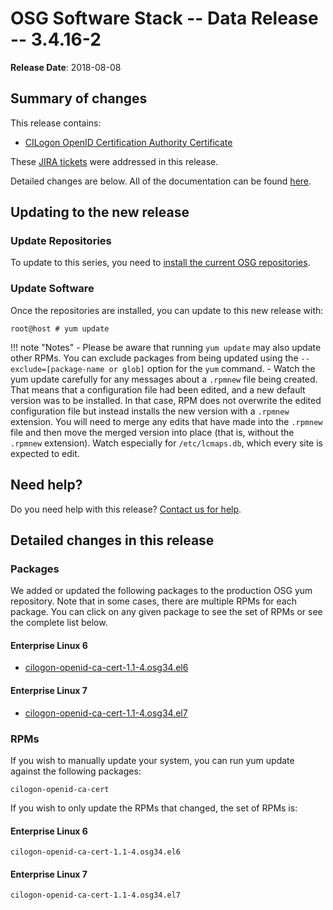 OSG Software Stack -- Data Release -- 3.4.16-2
==============================================

**Release Date**: 2018-08-08

Summary of changes
------------------

This release contains:

-   [CILogon OpenID Certification Authority Certificate](https://ca.cilogon.org/policy/openid)

These [JIRA tickets](https://jira.opensciencegrid.org/issues/?jql=project%20%3D%20SOFTWARE%20AND%20fixVersion%20%3D%203.4.16-2%20ORDER%20BY%20priority%20DESC%2C%20key%20DESC) were addressed in this release.

Detailed changes are below. All of the documentation can be found [here](../../index.md).

Updating to the new release
---------------------------

### Update Repositories

To update to this series, you need to [install the current OSG repositories](../../common/yum.md#install-osg-repositories).

### Update Software

Once the repositories are installed, you can update to this new release with:

``` console
root@host # yum update
```

!!! note "Notes"
    -   Please be aware that running `yum update` may also update other RPMs. You can exclude packages from being updated using the `--exclude=[package-name or glob]` option for the `yum` command.
    -   Watch the yum update carefully for any messages about a `.rpmnew` file being created. That means that a configuration file had been edited, and a new default version was to be installed. In that case, RPM does not overwrite the edited configuration file but instead installs the new version with a `.rpmnew` extension. You will need to merge any edits that have made into the `.rpmnew` file and then move the merged version into place (that is, without the `.rpmnew` extension). Watch especially for `/etc/lcmaps.db`, which every site is expected to edit.

Need help?
----------

Do you need help with this release? [Contact us for help](../../common/help.md).

Detailed changes in this release
--------------------------------

### Packages

We added or updated the following packages to the production OSG yum repository. Note that in some cases, there are multiple RPMs for each package. You can click on any given package to see the set of RPMs or see the complete list below.

#### Enterprise Linux 6

-   [cilogon-openid-ca-cert-1.1-4.osg34.el6](https://koji.chtc.wisc.edu/koji/search?match=glob&type=build&terms=cilogon-openid-ca-cert-1.1-4.osg34.el6)

#### Enterprise Linux 7

-   [cilogon-openid-ca-cert-1.1-4.osg34.el7](https://koji.chtc.wisc.edu/koji/search?match=glob&type=build&terms=cilogon-openid-ca-cert-1.1-4.osg34.el7)

### RPMs

If you wish to manually update your system, you can run yum update against the following packages:

    cilogon-openid-ca-cert

If you wish to only update the RPMs that changed, the set of RPMs is:

#### Enterprise Linux 6

``` file
cilogon-openid-ca-cert-1.1-4.osg34.el6
```

#### Enterprise Linux 7

``` file
cilogon-openid-ca-cert-1.1-4.osg34.el7
```
